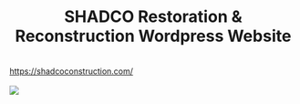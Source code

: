 <center><h1>SHADCO Restoration & Reconstruction Wordpress Website</h1></center>
<br />
<a href="https://shadcoconstruction.com/" target="_blank"> https://shadcoconstruction.com/ <br/></a> <br/>
<img src="./SHADCO Restoration & Reconstruction.png" />